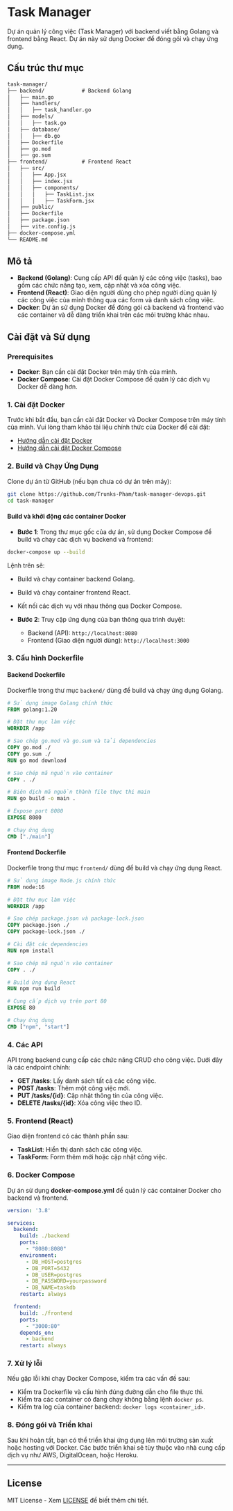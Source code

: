 # Task Manager

Dự án quản lý công việc (Task Manager) với backend viết bằng Golang và frontend bằng React. Dự án này sử dụng Docker để đóng gói và chạy ứng dụng.

## Cấu trúc thư mục

```markdown
task-manager/
├── backend/            # Backend Golang
│   ├── main.go
│   ├── handlers/
│   │   ├── task_handler.go
│   ├── models/
│   │   ├── task.go
│   ├── database/
│   │   ├── db.go
│   ├── Dockerfile
│   ├── go.mod
│   ├── go.sum
├── frontend/           # Frontend React
│   ├── src/
│   │   ├── App.jsx
│   │   ├── index.jsx
│   │   ├── components/
│   │   │   ├── TaskList.jsx
│   │   │   ├── TaskForm.jsx
│   ├── public/
│   ├── Dockerfile
│   ├── package.json
│   ├── vite.config.js
├── docker-compose.yml
└── README.md
```

## Mô tả

- **Backend (Golang)**: Cung cấp API để quản lý các công việc (tasks), bao gồm các chức năng tạo, xem, cập nhật và xóa công việc.
- **Frontend (React)**: Giao diện người dùng cho phép người dùng quản lý các công việc của mình thông qua các form và danh sách công việc.
- **Docker**: Dự án sử dụng Docker để đóng gói cả backend và frontend vào các container và dễ dàng triển khai trên các môi trường khác nhau.

## Cài đặt và Sử dụng

### Prerequisites

- **Docker**: Bạn cần cài đặt Docker trên máy tính của mình.
- **Docker Compose**: Cài đặt Docker Compose để quản lý các dịch vụ Docker dễ dàng hơn.

### 1. Cài đặt Docker

Trước khi bắt đầu, bạn cần cài đặt Docker và Docker Compose trên máy tính của mình. Vui lòng tham khảo tài liệu chính thức của Docker để cài đặt:

- [Hướng dẫn cài đặt Docker](https://docs.docker.com/get-docker/)
- [Hướng dẫn cài đặt Docker Compose](https://docs.docker.com/compose/install/)

### 2. Build và Chạy Ứng Dụng

Clone dự án từ GitHub (nếu bạn chưa có dự án trên máy):

```bash
git clone https://github.com/Trunks-Pham/task-manager-devops.git
cd task-manager
```

#### Build và khởi động các container Docker

- **Bước 1**: Trong thư mục gốc của dự án, sử dụng Docker Compose để build và chạy các dịch vụ backend và frontend:

```bash
docker-compose up --build
```

Lệnh trên sẽ:
- Build và chạy container backend Golang.
- Build và chạy container frontend React.
- Kết nối các dịch vụ với nhau thông qua Docker Compose.

- **Bước 2**: Truy cập ứng dụng của bạn thông qua trình duyệt:
  - Backend (API): `http://localhost:8080`
  - Frontend (Giao diện người dùng): `http://localhost:3000`

### 3. Cấu hình Dockerfile

#### Backend Dockerfile

Dockerfile trong thư mục `backend/` dùng để build và chạy ứng dụng Golang.

```dockerfile
# Sử dụng image Golang chính thức
FROM golang:1.20

# Đặt thư mục làm việc
WORKDIR /app

# Sao chép go.mod và go.sum và tải dependencies
COPY go.mod ./
COPY go.sum ./
RUN go mod download

# Sao chép mã nguồn vào container
COPY . ./

# Biên dịch mã nguồn thành file thực thi main
RUN go build -o main .

# Expose port 8080
EXPOSE 8080

# Chạy ứng dụng
CMD ["./main"]
```

#### Frontend Dockerfile

Dockerfile trong thư mục `frontend/` dùng để build và chạy ứng dụng React.

```dockerfile
# Sử dụng image Node.js chính thức
FROM node:16

# Đặt thư mục làm việc
WORKDIR /app

# Sao chép package.json và package-lock.json
COPY package.json ./
COPY package-lock.json ./

# Cài đặt các dependencies
RUN npm install

# Sao chép mã nguồn vào container
COPY . ./

# Build ứng dụng React
RUN npm run build

# Cung cấp dịch vụ trên port 80
EXPOSE 80

# Chạy ứng dụng
CMD ["npm", "start"]
```

### 4. Các API

API trong backend cung cấp các chức năng CRUD cho công việc. Dưới đây là các endpoint chính:

- **GET /tasks**: Lấy danh sách tất cả các công việc.
- **POST /tasks**: Thêm một công việc mới.
- **PUT /tasks/{id}**: Cập nhật thông tin của công việc.
- **DELETE /tasks/{id}**: Xóa công việc theo ID.

### 5. Frontend (React)

Giao diện frontend có các thành phần sau:

- **TaskList**: Hiển thị danh sách các công việc.
- **TaskForm**: Form thêm mới hoặc cập nhật công việc.

### 6. Docker Compose

Dự án sử dụng **docker-compose.yml** để quản lý các container Docker cho backend và frontend.

```yaml
version: '3.8'

services:
  backend:
    build: ./backend
    ports:
      - "8080:8080"
    environment:
      - DB_HOST=postgres
      - DB_PORT=5432
      - DB_USER=postgres
      - DB_PASSWORD=yourpassword
      - DB_NAME=taskdb
    restart: always

  frontend:
    build: ./frontend
    ports:
      - "3000:80"
    depends_on:
      - backend
    restart: always
```

### 7. Xử lý lỗi

Nếu gặp lỗi khi chạy Docker Compose, kiểm tra các vấn đề sau:
- Kiểm tra Dockerfile và cấu hình đúng đường dẫn cho file thực thi.
- Kiểm tra các container có đang chạy không bằng lệnh `docker ps`.
- Kiểm tra log của container backend: `docker logs <container_id>`.

### 8. Đóng gói và Triển khai

Sau khi hoàn tất, bạn có thể triển khai ứng dụng lên môi trường sản xuất hoặc hosting với Docker. Các bước triển khai sẽ tùy thuộc vào nhà cung cấp dịch vụ như AWS, DigitalOcean, hoặc Heroku.

---

## License

MIT License - Xem [LICENSE](LICENSE) để biết thêm chi tiết.

```